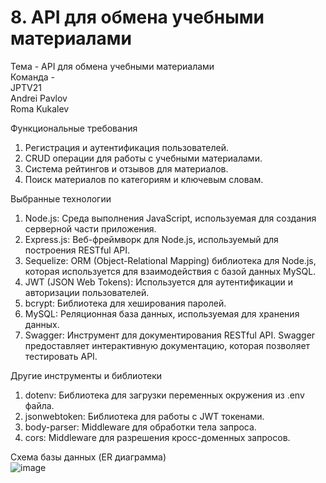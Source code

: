 # 8. API для обмена учебными материалами

Тема - API для обмена учебными материалами<br>
Команда - <br>
JPTV21<br>
Andrei Pavlov<br>
Roma Kukalev<br>

Функциональные требования <br>
1. Регистрация и аутентификация пользователей.<br>
2. CRUD операции для работы с учебными материалами.<br>
3. Система рейтингов и отзывов для материалов.<br>
4. Поиск материалов по категориям и ключевым словам.<br>


Выбранные технологии<br>
1. Node.js: Среда выполнения JavaScript, используемая для создания серверной части приложения.<br>
2. Express.js: Веб-фреймворк для Node.js, используемый для построения RESTful API.<br>
3. Sequelize: ORM (Object-Relational Mapping) библиотека для Node.js, которая используется для взаимодействия с базой данных MySQL.<br>
4. JWT (JSON Web Tokens): Используется для аутентификации и авторизации пользователей.<br>
5. bcrypt: Библиотека для хеширования паролей.<br>
6. MySQL: Реляционная база данных, используемая для хранения данных. <br>
7. Swagger: Инструмент для документирования RESTful API. Swagger предоставляет интерактивную документацию, которая позволяет тестировать API.<br>


Другие инструменты и библиотеки<br>
1. dotenv: Библиотека для загрузки переменных окружения из .env файла.<br>
2. jsonwebtoken: Библиотека для работы с JWT токенами.<br>
3. body-parser: Middleware для обработки тела запроса.<br>
4. cors: Middleware для разрешения кросс-доменных запросов.<br>

Схема базы данных (ER диаграмма)<br>
![image](https://github.com/Andrei-Pavlov/study/assets/102020580/fc72b29e-6bfa-419c-9eb2-62139858199a)
